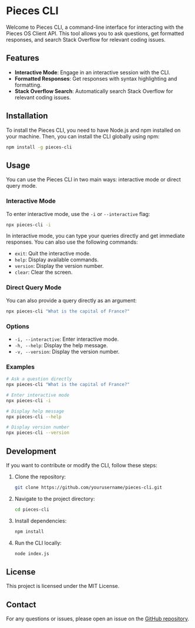 # Pieces CLI

Welcome to Pieces CLI, a command-line interface for interacting with the Pieces OS Client API. This tool allows you to ask questions, get formatted responses, and search Stack Overflow for relevant coding issues.

## Features

- **Interactive Mode**: Engage in an interactive session with the CLI.
- **Formatted Responses**: Get responses with syntax highlighting and formatting.
- **Stack Overflow Search**: Automatically search Stack Overflow for relevant coding issues.

## Installation

To install the Pieces CLI, you need to have Node.js and npm installed on your machine. Then, you can install the CLI globally using npm:

```sh
npm install -g pieces-cli
```

## Usage

You can use the Pieces CLI in two main ways: interactive mode or direct query mode.

### Interactive Mode

To enter interactive mode, use the `-i` or `--interactive` flag:

```sh
npx pieces-cli -i
```

In interactive mode, you can type your queries directly and get immediate responses. You can also use the following commands:

- `exit`: Quit the interactive mode.
- `help`: Display available commands.
- `version`: Display the version number.
- `clear`: Clear the screen.

### Direct Query Mode

You can also provide a query directly as an argument:

```sh
npx pieces-cli "What is the capital of France?"
```

### Options

- `-i, --interactive`: Enter interactive mode.
- `-h, --help`: Display the help message.
- `-v, --version`: Display the version number.

### Examples

```sh
# Ask a question directly
npx pieces-cli "What is the capital of France?"

# Enter interactive mode
npx pieces-cli -i

# Display help message
npx pieces-cli --help

# Display version number
npx pieces-cli --version
```

## Development

If you want to contribute or modify the CLI, follow these steps:

1. Clone the repository:

    ```sh
    git clone https://github.com/yourusername/pieces-cli.git
    ```

2. Navigate to the project directory:

    ```sh
    cd pieces-cli
    ```

3. Install dependencies:

    ```sh
    npm install
    ```

4. Run the CLI locally:

    ```sh
    node index.js
    ```

## License

This project is licensed under the MIT License.

## Contact

For any questions or issues, please open an issue on the [GitHub repository](https://github.com/yourusername/pieces-cli/issues).